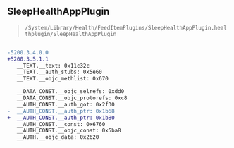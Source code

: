 ## SleepHealthAppPlugin

> `/System/Library/Health/FeedItemPlugins/SleepHealthAppPlugin.healthplugin/SleepHealthAppPlugin`

```diff

-5200.3.4.0.0
+5200.3.5.1.1
   __TEXT.__text: 0x11c32c
   __TEXT.__auth_stubs: 0x5e60
   __TEXT.__objc_methlist: 0x670

   __DATA_CONST.__objc_selrefs: 0xdd0
   __DATA_CONST.__objc_protorefs: 0xc8
   __AUTH_CONST.__auth_got: 0x2f30
-  __AUTH_CONST.__auth_ptr: 0x1b68
+  __AUTH_CONST.__auth_ptr: 0x1b80
   __AUTH_CONST.__const: 0x6760
   __AUTH_CONST.__objc_const: 0x5ba8
   __AUTH.__objc_data: 0x2620

```
